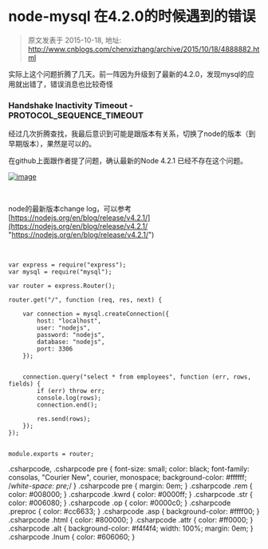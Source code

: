 # node-mysql 在4.2.0的时候遇到的错误 
> 原文发表于 2015-10-18, 地址: http://www.cnblogs.com/chenxizhang/archive/2015/10/18/4888882.html 


实际上这个问题折腾了几天。前一阵因为升级到了最新的4.2.0，发现mysql的应用就出错了，错误消息也比较奇怪

 ### Handshake Inactivity Timeout - PROTOCOL\_SEQUENCE\_TIMEOUT

 经过几次折腾查找，我最后意识到可能是跟版本有关系，切换了node的版本（到早期版本），果然是可以的。

 在github上面跟作者提了问题，确认最新的Node 4.2.1 已经不存在这个问题。

 [![image](http://images2015.cnblogs.com/blog/9072/201510/9072-20151018083914179-328889163.png "image")](http://images2015.cnblogs.com/blog/9072/201510/9072-20151018083913163-1060336748.png)

  

 node的最新版本change log，可以参考 [https://nodejs.org/en/blog/release/v4.2.1/](https://nodejs.org/en/blog/release/v4.2.1/ "https://nodejs.org/en/blog/release/v4.2.1/")

  


```
var express = require("express");
var mysql = require("mysql");

var router = express.Router();

router.get("/", function (req, res, next) {

    var connection = mysql.createConnection({
        host: "localhost",
        user: "nodejs",
        password: "nodejs",
        database: "nodejs",
        port: 3306
    });


    connection.query("select * from employees", function (err, rows, fields) {
        if (err) throw err;
        console.log(rows);
        connection.end();

        res.send(rows);
    });
});


module.exports = router;
```

.csharpcode, .csharpcode pre
{
 font-size: small;
 color: black;
 font-family: consolas, "Courier New", courier, monospace;
 background-color: #ffffff;
 /*white-space: pre;*/
}
.csharpcode pre { margin: 0em; }
.csharpcode .rem { color: #008000; }
.csharpcode .kwrd { color: #0000ff; }
.csharpcode .str { color: #006080; }
.csharpcode .op { color: #0000c0; }
.csharpcode .preproc { color: #cc6633; }
.csharpcode .asp { background-color: #ffff00; }
.csharpcode .html { color: #800000; }
.csharpcode .attr { color: #ff0000; }
.csharpcode .alt 
{
 background-color: #f4f4f4;
 width: 100%;
 margin: 0em;
}
.csharpcode .lnum { color: #606060; }
